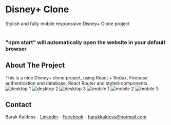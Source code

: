 # Disney+ Clone

Stylish and fully mobile responssive Disney+ Clone project
<br>
<br>
<h3>"npm start" will automatically open the website in your default browser </h3>

## About The Project

This is a nice Disney+ clone project, using React + Redux, Firebase authentication and database, React Router and styled-components .
<br>
![desktop 1](https://res.cloudinary.com/ibarak/image/upload/v1668495616/disney-plus-clone/sa3zfutvua4kb4lgjkot.jpg)
![desktop 2](https://res.cloudinary.com/ibarak/image/upload/v1668495848/disney-plus-clone/sgxpt087amljnhftwb0u.jpg)
![desktop 3](https://res.cloudinary.com/ibarak/image/upload/v1668495616/disney-plus-clone/n2va0mms8ekjfwhspfo0.jpg)
![mobile 1](https://res.cloudinary.com/ibarak/image/upload/v1668495616/disney-plus-clone/edvmwapq9gbnds1cmelo.jpg)
![mobile 2](https://res.cloudinary.com/ibarak/image/upload/v1668495615/disney-plus-clone/wl7rqiwnx7n7acqh2r24.jpg)
![mobile 3](https://res.cloudinary.com/ibarak/image/upload/v1668495615/disney-plus-clone/qhdakgucbrokeiqykkwz.jpg)


## Contact

Barak Kaldess - [Linkedin](https://www.linkedin.com/in/barak-kaldess/) - [Facebook](https://www.facebook.com/barak.kaldess/) - barakkaldess@hotmail.com
